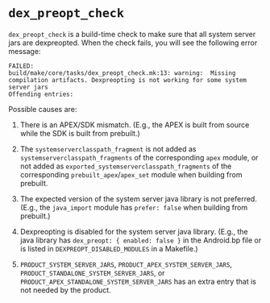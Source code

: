 # `dex_preopt_check`

`dex_preopt_check` is a build-time check to make sure that all system server
jars are dexpreopted. When the check fails, you will see the following error
message:

```
FAILED:
build/make/core/tasks/dex_preopt_check.mk:13: warning:  Missing compilation artifacts. Dexpreopting is not working for some system server jars
Offending entries:
```

Possible causes are:

1.  There is an APEX/SDK mismatch. (E.g., the APEX is built from source while
    the SDK is built from prebuilt.)

1.  The `systemserverclasspath_fragment` is not added as
    `systemserverclasspath_fragments` of the corresponding `apex` module, or not
    added as `exported_systemserverclasspath_fragments` of the corresponding
    `prebuilt_apex`/`apex_set` module when building from prebuilt.

1.  The expected version of the system server java library is not preferred.
    (E.g., the `java_import` module has `prefer: false` when building from
    prebuilt.)

1.  Dexpreopting is disabled for the system server java library. (E.g., the java
    library has `dex_preopt: { enabled: false }` in the Android.bp file or is
    listed in `DEXPREOPT_DISABLED_MODULES` in a Makefile.)

1.  `PRODUCT_SYSTEM_SERVER_JARS`, `PRODUCT_APEX_SYSTEM_SERVER_JARS`,
    `PRODUCT_STANDALONE_SYSTEM_SERVER_JARS`, or
    `PRODUCT_APEX_STANDALONE_SYSTEM_SERVER_JARS` has an extra entry that is not
    needed by the product.
